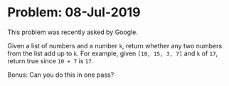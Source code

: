 # Problem: 08-Jul-2019

This problem was recently asked by Google.

Given a list of numbers and a number ```k```, return whether any two numbers from the list add up to ```k```.
For example, given ```[10, 15, 3, 7]``` and ```k``` of ```17```, return true since ```10 + 7``` is ```17```.

Bonus: Can you do this in one pass?
